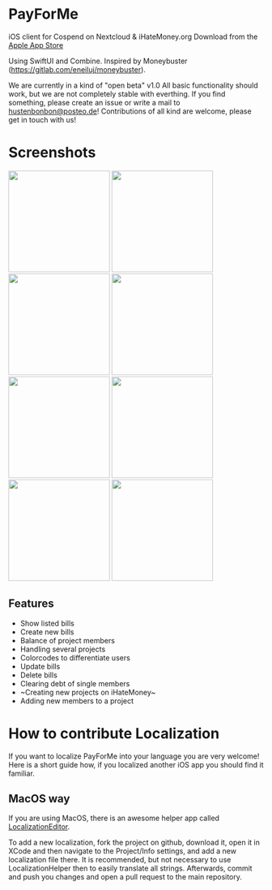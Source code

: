 # PayForMe
iOS client for Cospend on Nextcloud & iHateMoney.org
Download from the [Apple App Store](https://apps.apple.com/us/app/payforme/id1500428306)

Using SwiftUI and Combine.
Inspired by Moneybuster (https://gitlab.com/eneiluj/moneybuster).

We are currently in a kind of "open beta" v1.0 All basic functionality should work, but we are not completely stable with everthing. If you find something, please create an issue or write a mail to hustenbonbon@posteo.de!
Contributions of all kind are welcome, please get in touch with us!

# Screenshots

<img src="/screenshots/lightmode/en-US/iPhone%2011-Bill%20List_framed.png?raw=true" width="200"/> <img src="/screenshots/lightmode/en-US/iPhone%2011-Balance%20List_framed.png?raw=true" width="200"/> <img src="/screenshots/lightmode/en-US/iPhone%2011-Known%20Projects_framed.png?raw=true" width="200"/> <img src="/screenshots/lightmode/en-US/iPhone%2011-Add%20Bill_framed.png?raw=true" width="200"/>
<img src="/screenshots/darkmode/en-US/iPhone%2011-Bill%20List_framed.png?raw=true" width="200"/> <img src="/screenshots/darkmode/en-US/iPhone%2011-Balance%20List_framed.png?raw=true" width="200"/> <img src="/screenshots/darkmode/en-US/iPhone%2011-Known%20Projects_framed.png?raw=true" width="200"/> <img src="/screenshots/darkmode/en-US/iPhone%2011-Add%20Bill_framed.png?raw=true" width="200"/>

## Features
* Show listed bills
* Create new bills
* Balance of project members
* Handling several projects
* Colorcodes to differentiate users
* Update bills
* Delete bills
* Clearing debt of single members
* ~Creating new projects on iHateMoney~
* Adding new members to a project


# How to contribute Localization

If you want to localize PayForMe into your language you are very welcome! Here is a short guide how, if you localized another iOS app you should find it familiar.

## MacOS way

If you are using MacOS, there is an awesome helper app called [LocalizationEditor](https://github.com/igorkulman/iOSLocalizationEditor).

To add a new localization, fork the project on github, download it, open it in XCode and then navigate to the Project/Info settings, and add a new localization file there. It is recommended, but not necessary to use LocalizationHelper then to easily translate all strings. Afterwards, commit and push you changes and open a pull request to the main repository.

